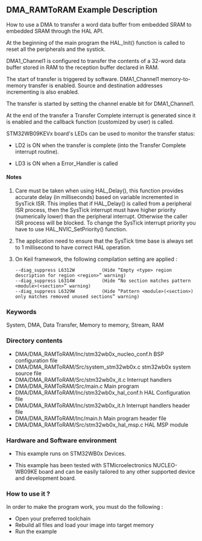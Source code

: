 ## <b>DMA_RAMToRAM Example Description</b>

How to use a DMA to transfer a word data buffer from embedded SRAM to embedded SRAM through the HAL API.

At the beginning of the main program the HAL_Init() function is called to reset all the peripherals and the systick.

DMA1_Channel1 is configured to transfer the contents of a 32-word data 
buffer stored in RAM to the reception buffer declared in RAM.

The start of transfer is triggered by software. DMA1_Channel1 memory-to-memory
transfer is enabled. Source and destination addresses incrementing is also enabled.

The transfer is started by setting the channel enable bit for DMA1_Channel1.

At the end of the transfer a Transfer Complete interrupt is generated since it
is enabled and the callback function (customized by user) is called.

STM32WB09KEVx board's LEDs can be used to monitor the transfer status:

 - LD2 is ON when the transfer is complete (into the Transfer Complete interrupt routine).

 - LD3 is ON when a Error_Handler is called

#### <b>Notes</b>

 1. Care must be taken when using HAL_Delay(), this function provides accurate delay (in milliseconds)
    based on variable incremented in SysTick ISR. This implies that if HAL_Delay() is called from
    a peripheral ISR process, then the SysTick interrupt must have higher priority (numerically lower)
    than the peripheral interrupt. Otherwise the caller ISR process will be blocked.
    To change the SysTick interrupt priority you have to use HAL_NVIC_SetPriority() function.
      
 2. The application need to ensure that the SysTick time base is always set to 1 millisecond
    to have correct HAL operation.

 3. On Keil framework, the following compilation setting are applied :
    
        --diag_suppress L6312W          (Hide “Empty <type> region description for region <region>” warning)
        --diag_suppress L6314W          (Hide “No section matches pattern <module>(<section>” warning)
        --diag_suppress L6329W          (Hide “Pattern <module>(<section>) only matches removed unused sections” warning)
    
### <b>Keywords</b>

System, DMA, Data Transfer, Memory to memory, Stream, RAM

### <b>Directory contents</b>

  - DMA/DMA_RAMToRAM/Inc/stm32wb0x_nucleo_conf.h     BSP configuration file
  - DMA/DMA_RAMToRAM/Src/system_stm32wb0x.c           stm32wb0x system source file
  - DMA/DMA_RAMToRAM/Src/stm32wb0x_it.c               Interrupt handlers
  - DMA/DMA_RAMToRAM/Src/main.c                             Main program
  - DMA/DMA_RAMToRAM/Inc/stm32wb0x_hal_conf.h         HAL Configuration file
  - DMA/DMA_RAMToRAM/Inc/stm32wb0x_it.h               Interrupt handlers header file
  - DMA/DMA_RAMToRAM/Inc/main.h                             Main program header file
  - DMA/DMA_RAMToRAM/Src/stm32wb0x_hal_msp.c          HAL MSP module

     
### <b>Hardware and Software environment</b>

  - This example runs on STM32WB0x Devices.

  - This example has been tested with STMicroelectronics NUCLEO-WB09KE 
    board and can be easily tailored to any other supported device 
    and development board.    

### <b>How to use it ?</b>

In order to make the program work, you must do the following :

 - Open your preferred toolchain 
 - Rebuild all files and load your image into target memory
 - Run the example
